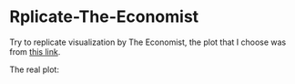 # Rplicate-The-Economist

Try to replicate visualization by The Economist, the plot that I choose was from [this link](https://www.economist.com/graphic-detail/2020/12/31/twitter-users-have-had-their-most-miserable-year-yet).

The real plot:
<script src="https://github.com/kevbow/Rplicate-The-Economist/blob/main/assets/economist_real_plot.png"></script>
